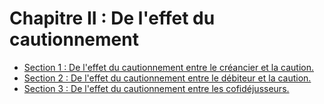 # Chapitre II : De l'effet du cautionnement

- [Section 1 : De l'effet du cautionnement entre le créancier et la caution.](section-1)
- [Section 2 : De l'effet du cautionnement entre le débiteur et la caution.](section-2)
- [Section 3 : De l'effet du cautionnement entre les cofidéjusseurs.](section-3)
